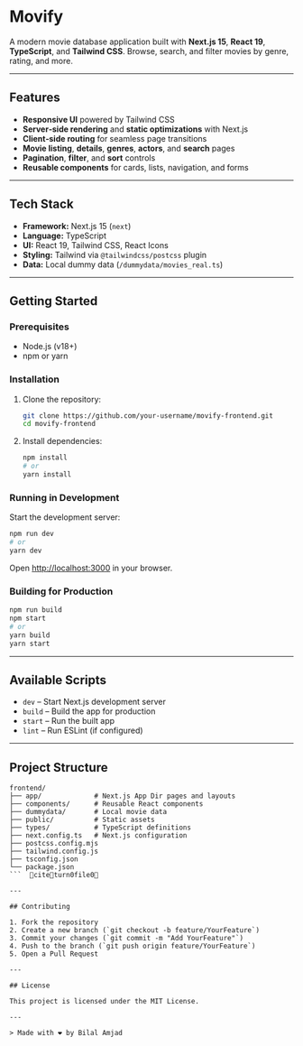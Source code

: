 # Movify

A modern movie database application built with **Next.js 15**, **React 19**, **TypeScript**, and **Tailwind CSS**. Browse, search, and filter movies by genre, rating, and more.

---

## Features

- **Responsive UI** powered by Tailwind CSS
- **Server‑side rendering** and **static optimizations** with Next.js
- **Client‑side routing** for seamless page transitions
- **Movie listing**, **details**, **genres**, **actors**, and **search** pages
- **Pagination**, **filter**, and **sort** controls
- **Reusable components** for cards, lists, navigation, and forms

---

## Tech Stack

- **Framework:** Next.js 15 (`next`)
- **Language:** TypeScript
- **UI:** React 19, Tailwind CSS, React Icons
- **Styling:** Tailwind via `@tailwindcss/postcss` plugin
- **Data:** Local dummy data (`/dummydata/movies_real.ts`)

---

## Getting Started

### Prerequisites

- Node.js (v18+)
- npm or yarn

### Installation

1. Clone the repository:
   ```bash
   git clone https://github.com/your-username/movify-frontend.git
   cd movify-frontend
   ```

2. Install dependencies:
   ```bash
   npm install
   # or
   yarn install
   ```

### Running in Development

Start the development server:
```bash
npm run dev
# or
yarn dev
```
Open <http://localhost:3000> in your browser.

### Building for Production

```bash
npm run build
npm start
# or
yarn build
yarn start
```

---

## Available Scripts

- `dev` – Start Next.js development server
- `build` – Build the app for production
- `start` – Run the built app
- `lint` – Run ESLint (if configured)

---

## Project Structure

```plaintext
frontend/
├── app/             # Next.js App Dir pages and layouts
├── components/      # Reusable React components
├── dummydata/       # Local movie data
├── public/          # Static assets
├── types/           # TypeScript definitions
├── next.config.ts   # Next.js configuration
├── postcss.config.mjs
├── tailwind.config.js
├── tsconfig.json
└── package.json
```  citeturn0file0

---

## Contributing

1. Fork the repository
2. Create a new branch (`git checkout -b feature/YourFeature`)
3. Commit your changes (`git commit -m "Add YourFeature"`)
4. Push to the branch (`git push origin feature/YourFeature`)
5. Open a Pull Request

---

## License

This project is licensed under the MIT License.

---

> Made with ❤️ by Bilal Amjad


